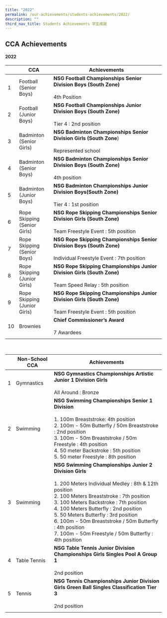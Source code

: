 ```yaml
---
title: "2022"
permalink: /our-achievements/students-achievements/2022/
description: ""
third_nav_title: Students Achievements 学生成就
---
```

## CCA Achievements

#### **2022**



|  | CCA | Achievements |
| -------- | -------- | -------- |
|1   | Football <br> (Senior Boys)     |**NSG Football Championships Senior Division Boys (South Zone)** <br><br> 4th Position |
|2   | Football <br> (Junior Boys)   | **NSG Football Championships Junior Division Boys  (South Zone)** <br><br>Tier 4 : 2nd position   |
|3   |Badminton <br> (Senior Girls)|  **NSG Badminton Championships Senior Division Girls (South Zone**)<br><br>Represented school    |
|4  | Badminton<br>  (Senior Boys) |**NSG Badminton Championships Senior Division Boys (South Zone)** <br><br> 4th position|
|5  | Badminton <br> (Junior Boys) | **NSG Badminton Championships Junior Division Boys(South Zone)** <br><br>  Tier 4 :  1st position |
|6  |Rope Skipping <br> (Senior Girls)| **NSG Rope Skipping Championships Senior Division Girls (South Zone)** <br><br> Team Freestyle Event : 5th position|
|7  | Rope Skipping <br> (Senior Boys)|**NSG Rope Skipping Championships Senior Division Boys (South Zone)** <br><br>Individual Freestyle Event : 7th position|
|8  |Rope Skipping <br> (Junior Girls)| **NSG Rope Skipping Championships Junior Division Girls (South Zone)** <br><br>Team Speed Relay : 5th position |
|9  | Rope Skipping <br>  (Junior Girls) |  **NSG Rope Skipping Championships Junior Division Girls  (South Zone)**  <br><br> Team Freestyle Event : 5th position|
|10  | Brownies|**Chief Commissioner’s Award** <br><br>7 Awardees|
|||

<br>

| | Non-School CCA | Achievements|
| -------- | -------- | -------- |
| 1| Gymnastics | **NSG Gymnastics Championships Artistic Junior 1 Division Girls**  <br><br>All Around : Bronze|
| 2| Swimming |**NSG Swimming Championships Senior 1 Division** <br> <br> 1. 100m Breaststroke: 4th position <br> 2. 100m - 50m Butterfly / 50m Breaststroke : 2nd position <br> 3. 100m - 50m Breaststroke / 50m Freestyle : 4th position <br>4. 50 meter Backstroke : 5th position <br>5. 50 meter Freestyle : 8th position |
| 3| Swimming |**NSG Swimming Championships Junior 2 Division Girls** <br><br> 1. 200 Meters Individual Medley : 8th &amp; 12th position <br>2. 100 Meters Breaststroke : 7th position <br>3. 100 Meters Backstroke : 7th position <br>4.  100 Meters Butterfly : 2nd position<br>5. 50 Meters Butterfly : 3rd position<br>6. 100m - 50m Breaststroke / 50m Butterfly : 4th position <br>7. 100m - 50m Freestyle / 50m Butterfly : 4th position<br>|
| 4| Table Tennis | **NSG Table Tennis Junior Division Championships Girls Singles Pool A Group 1**<br><br> 2nd position |
| 5| Tennis  |**NSG Tennis Championships Junior Division Girls Green Ball Singles Classification Tier 3** <br><br>2nd position|
|||